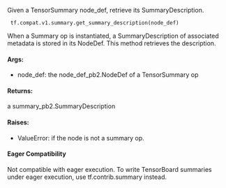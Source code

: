 Given a TensorSummary node_def, retrieve its SummaryDescription.

```
 tf.compat.v1.summary.get_summary_description(node_def)
```
When a Summary op is instantiated, a SummaryDescription of associated metadata is stored in its NodeDef. This method retrieves the description.
#### Args:
- node_def: the node_def_pb2.NodeDef of a TensorSummary op
#### Returns:
a summary_pb2.SummaryDescription
#### Raises:
- ValueError: if the node is not a summary op.
#### Eager Compatibility
Not compatible with eager execution. To write TensorBoard summaries under eager execution, use tf.contrib.summary instead.
